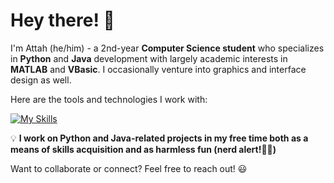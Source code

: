 # Hey there! 👋

I'm Attah (he/him) - a 2nd-year **Computer Science student** who specializes in **Python** and **Java** development with largely academic interests in **MATLAB** and **VBasic**. I occasionally venture into graphics and interface design as well. 

Here are the tools and technologies I work with:  

[![My Skills](https://skillicons.dev/icons?i=python,flask,java,netbeans,swing,postgresql,matlab,vscode,pycharm,intellijidea)](https://skillicons.dev)


💡 **I work on Python and Java-related projects in my free time both as a means of skills acquisition and as harmless fun (nerd alert!🚨🤓)** 

Want to collaborate or connect? Feel free to reach out! 😃  
